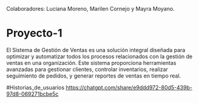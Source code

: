 Colaboradores: Luciana Moreno, Marilen Cornejo y Mayra Moyano.

# Proyecto-1
El Sistema de Gestión de Ventas es una solución integral diseñada para optimizar y automatizar todos los procesos relacionados con la gestión de ventas en una organización. Este sistema proporciona herramientas avanzadas para gestionar clientes, controlar inventarios, realizar seguimiento de pedidos, y generar reportes de ventas en tiempo real.

#Historias_de_usuarios
https://chatgpt.com/share/e9ddd972-80d5-439b-97d8-069271bcbe5c

